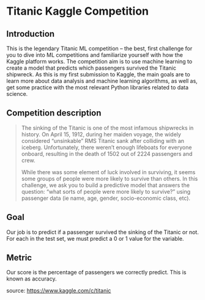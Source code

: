 # Titanic Kaggle Competition

## Introduction
This is the legendary Titanic ML competition – the best, first challenge for you to dive into ML competitions and familiarize yourself with how the Kaggle platform works. The competition aim is to use machine learning to create a model that predicts which passengers survived the Titanic shipwreck. As this is my first submission to Kaggle, the main goals are to learn more about data analysis and machine learning algorithms, as well as, get some practice with the most relevant Python libraries related to data science.

## Competition description
> The sinking of the Titanic is one of the most infamous shipwrecks in history. On April 15, 1912, during her maiden voyage,  the widely considered “unsinkable” RMS Titanic sank after colliding with an iceberg. Unfortunately, there weren’t enough    lifeboats for everyone onboard, resulting in the death of 1502 out of 2224 passengers and crew. 
>
> While there was some element of luck involved in surviving, it seems some groups of people were more likely to survive than others. In this challenge, we ask you to build a predictive model that answers the question: “what sorts of people were more likely to survive?” using passenger data (ie name, age, gender, socio-economic class, etc).

## Goal
Our job is to predict if a passenger survived the sinking of the Titanic or not. For each in the test set, we must predict a 0 or 1 value for the variable.

## Metric
Our score is the percentage of passengers we correctly predict. This is known as accuracy.

source: https://www.kaggle.com/c/titanic
